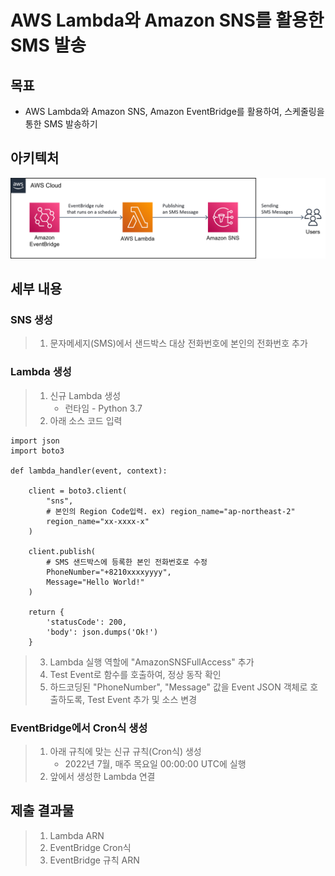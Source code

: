 # AWS Lambda와 Amazon SNS를 활용한 SMS 발송

## 목표
* AWS Lambda와 Amazon SNS, Amazon EventBridge를 활용하여, 스케줄링을 통한 SMS 발송하기

## 아키텍처
![sending-sms](./sending-sms.png)

## 세부 내용
### SNS 생성
> 1. 문자메세지(SMS)에서 샌드박스 대상 전화번호에 본인의 전화번호 추가

### Lambda 생성
> 1. 신규 Lambda 생성
>     * 런타임 - Python 3.7 
> 2. 아래 소스 코드 입력
```
import json
import boto3

def lambda_handler(event, context):

    client = boto3.client(
        "sns",
        # 본인의 Region Code입력. ex) region_name="ap-northeast-2"
    	region_name="xx-xxxx-x"
    )
    
    client.publish(
		# SMS 샌드박스에 등록한 본인 전화번호로 수정
        PhoneNumber="+8210xxxxyyyy",
        Message="Hello World!"
    )

    return {
        'statusCode': 200,
        'body': json.dumps('Ok!')
    }
```
> 3. Lambda 실행 역할에 "AmazonSNSFullAccess" 추가
> 4. Test Event로 함수를 호출하여, 정상 동작 확인
> 5. 하드코딩된 "PhoneNumber", "Message" 값을 Event JSON 객체로 호출하도록, Test Event 추가 및 소스 변경

### EventBridge에서 Cron식 생성
> 1. 아래 규칙에 맞는 신규 규칙(Cron식) 생성
>     * 2022년 7월, 매주 목요일 00:00:00 UTC에 실행
> 2. 앞에서 생성한 Lambda 연결

## 제출 결과물
> 1. Lambda ARN	
> 2. EventBridge Cron식
> 3. EventBridge 규칙 ARN
